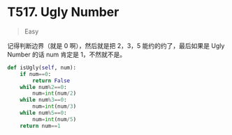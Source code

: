 # T517. Ugly Number

> Easy 

记得判断边界（就是 0 啊），然后就是把 2，3，5 能约的约了，最后如果是 Ugly Number 的话 num 肯定是 1，不然就不是。

```Python
def isUgly(self, num):
    if num==0:
        return False
    while num%2==0:
        num=int(num/2)
    while num%3==0:
        num=int(num/3)
    while num%5==0:
        num=int(num/5)
    return num==1
```

